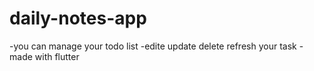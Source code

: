 # daily-notes-app
-you can manage your todo list
-edite update delete refresh your task
-made with flutter
